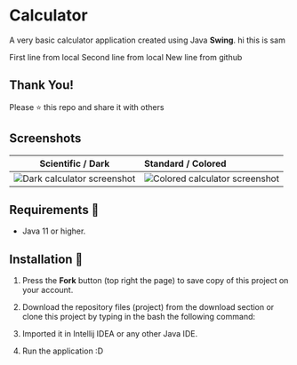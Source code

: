 # Calculator
A very basic calculator application created using Java **Swing**. 
hi this is sam

First line from local 
Second line from local
New line from github

## Thank You!
Please ⭐️ this repo and share it with others

## Screenshots
|                Scientific / Dark                | Standard / Colored |
:------------------------------------------------:|:-------------------|
 ![Dark calculator screenshot](screenshots/scientific-dark.png) | ![Colored calculator screenshot](screenshots/standard-light.png)

## Requirements 🔧
* Java 11 or higher.

## Installation 🔌
1. Press the **Fork** button (top right the page) to save copy of this project on your account.

2. Download the repository files (project) from the download section or clone this project by typing in the bash the following command:

3. Imported it in Intellij IDEA or any other Java IDE.
4. Run the application :D

